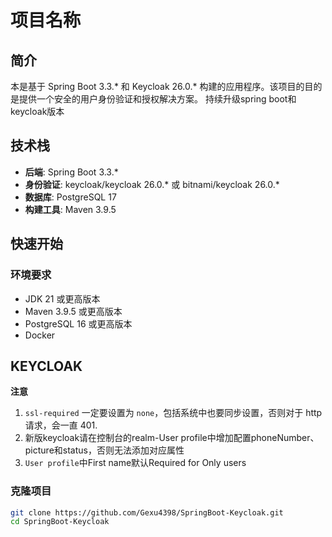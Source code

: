 # 项目名称

## 简介

本是基于 Spring Boot 3.3.* 和 Keycloak 26.0.* 构建的应用程序。该项目的目的是提供一个安全的用户身份验证和授权解决方案。 
持续升级spring boot和keycloak版本

## 技术栈

- **后端**: Spring Boot 3.3.*
- **身份验证**: keycloak/keycloak 26.0.* 或 bitnami/keycloak 26.0.*
- **数据库**: PostgreSQL 17
- **构建工具**: Maven 3.9.5

## 快速开始

### 环境要求

- JDK 21 或更高版本
- Maven 3.9.5 或更高版本
- PostgreSQL 16 或更高版本
- Docker

## KEYCLOAK

**注意**

1. `ssl-required` 一定要设置为 `none`，包括系统中也要同步设置，否则对于 http 请求，会一直 401.
2. 新版keycloak请在控制台的realm-User profile中增加配置phoneNumber、picture和status，否则无法添加对应属性
3. `User profile`中First name默认Required for Only users

### 克隆项目

```bash
git clone https://github.com/Gexu4398/SpringBoot-Keycloak.git
cd SpringBoot-Keycloak
